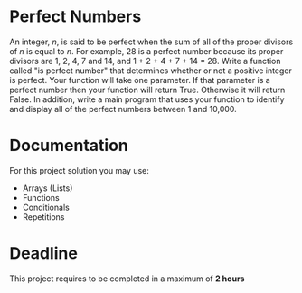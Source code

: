 # Perfect Numbers

An integer, *n*, is said to be perfect when the sum of all of the proper divisors of *n* is equal to *n*. 
For example, 28 is a perfect number because its proper divisors are 1, 2, 4, 7 and 14, and 1 + 2 + 4 + 7 + 14 = 28.
Write a function called "is perfect number" that determines whether or not a positive integer is perfect. 
Your function will take one parameter. If that parameter is a perfect number then your function will return True. 
Otherwise it will return False. 
In addition, write a main program that uses your function to identify and display all of the perfect numbers between 1 and 10,000.

# Documentation

For this project solution you may use:

- Arrays (Lists)
- Functions
- Conditionals
- Repetitions

# Deadline

This project requires to be completed in a maximum of **2 hours**

